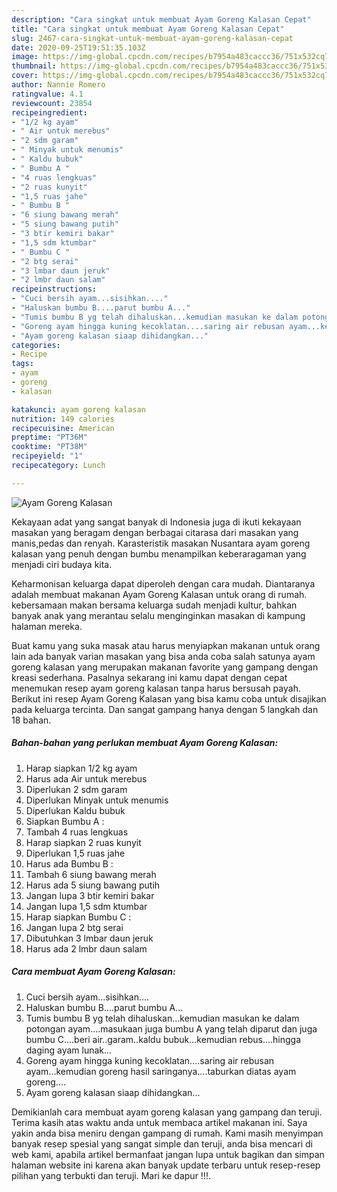 ```yaml
---
description: "Cara singkat untuk membuat Ayam Goreng Kalasan Cepat"
title: "Cara singkat untuk membuat Ayam Goreng Kalasan Cepat"
slug: 2467-cara-singkat-untuk-membuat-ayam-goreng-kalasan-cepat
date: 2020-09-25T19:51:35.103Z
image: https://img-global.cpcdn.com/recipes/b7954a483caccc36/751x532cq70/ayam-goreng-kalasan-foto-resep-utama.jpg
thumbnail: https://img-global.cpcdn.com/recipes/b7954a483caccc36/751x532cq70/ayam-goreng-kalasan-foto-resep-utama.jpg
cover: https://img-global.cpcdn.com/recipes/b7954a483caccc36/751x532cq70/ayam-goreng-kalasan-foto-resep-utama.jpg
author: Nannie Romero
ratingvalue: 4.1
reviewcount: 23854
recipeingredient:
- "1/2 kg ayam"
- " Air untuk merebus"
- "2 sdm garam"
- " Minyak untuk menumis"
- " Kaldu bubuk"
- " Bumbu A "
- "4 ruas lengkuas"
- "2 ruas kunyit"
- "1,5 ruas jahe"
- " Bumbu B "
- "6 siung bawang merah"
- "5 siung bawang putih"
- "3 btir kemiri bakar"
- "1,5 sdm ktumbar"
- " Bumbu C "
- "2 btg serai"
- "3 lmbar daun jeruk"
- "2 lmbr daun salam"
recipeinstructions:
- "Cuci bersih ayam...sisihkan...."
- "Haluskan bumbu B....parut bumbu A..."
- "Tumis bumbu B yg telah dihaluskan...kemudian masukan ke dalam potongan ayam....masukaan juga bumbu A yang telah diparut dan juga bumbu C....beri air..garam..kaldu bubuk...kemudian rebus....hingga daging ayam lunak..."
- "Goreng ayam hingga kuning kecoklatan....saring air rebusan ayam...kemudian goreng hasil saringanya....taburkan diatas ayam goreng...."
- "Ayam goreng kalasan siaap dihidangkan..."
categories:
- Recipe
tags:
- ayam
- goreng
- kalasan

katakunci: ayam goreng kalasan 
nutrition: 149 calories
recipecuisine: American
preptime: "PT36M"
cooktime: "PT38M"
recipeyield: "1"
recipecategory: Lunch

---
```



![Ayam Goreng Kalasan](https://img-global.cpcdn.com/recipes/b7954a483caccc36/751x532cq70/ayam-goreng-kalasan-foto-resep-utama.jpg)

Kekayaan adat yang sangat banyak di Indonesia juga di ikuti kekayaan masakan yang beragam dengan berbagai citarasa dari masakan yang manis,pedas dan renyah. Karasteristik masakan Nusantara ayam goreng kalasan yang penuh dengan bumbu menampilkan keberaragaman yang menjadi ciri budaya kita.




Keharmonisan keluarga dapat diperoleh dengan cara mudah. Diantaranya adalah membuat makanan Ayam Goreng Kalasan untuk orang di rumah. kebersamaan makan bersama keluarga sudah menjadi kultur, bahkan banyak anak yang merantau selalu menginginkan masakan di kampung halaman mereka.

Buat kamu yang suka masak atau harus menyiapkan makanan untuk orang lain ada banyak varian masakan yang bisa anda coba salah satunya ayam goreng kalasan yang merupakan makanan favorite yang gampang dengan kreasi sederhana. Pasalnya sekarang ini kamu dapat dengan cepat menemukan resep ayam goreng kalasan tanpa harus bersusah payah.
Berikut ini resep Ayam Goreng Kalasan yang bisa kamu coba untuk disajikan pada keluarga tercinta. Dan sangat gampang hanya dengan 5 langkah dan 18 bahan.


<!--inarticleads1-->

##### Bahan-bahan yang perlukan membuat Ayam Goreng Kalasan:

1. Harap siapkan 1/2 kg ayam
1. Harus ada  Air untuk merebus
1. Diperlukan 2 sdm garam
1. Diperlukan  Minyak untuk menumis
1. Diperlukan  Kaldu bubuk
1. Siapkan  Bumbu A :
1. Tambah 4 ruas lengkuas
1. Harap siapkan 2 ruas kunyit
1. Diperlukan 1,5 ruas jahe
1. Harus ada  Bumbu B :
1. Tambah 6 siung bawang merah
1. Harus ada 5 siung bawang putih
1. Jangan lupa 3 btir kemiri bakar
1. Jangan lupa 1,5 sdm ktumbar
1. Harap siapkan  Bumbu C :
1. Jangan lupa 2 btg serai
1. Dibutuhkan 3 lmbar daun jeruk
1. Harus ada 2 lmbr daun salam




<!--inarticleads2-->

##### Cara membuat  Ayam Goreng Kalasan:

1. Cuci bersih ayam...sisihkan....
1. Haluskan bumbu B....parut bumbu A...
1. Tumis bumbu B yg telah dihaluskan...kemudian masukan ke dalam potongan ayam....masukaan juga bumbu A yang telah diparut dan juga bumbu C....beri air..garam..kaldu bubuk...kemudian rebus....hingga daging ayam lunak...
1. Goreng ayam hingga kuning kecoklatan....saring air rebusan ayam...kemudian goreng hasil saringanya....taburkan diatas ayam goreng....
1. Ayam goreng kalasan siaap dihidangkan...




Demikianlah cara membuat ayam goreng kalasan yang gampang dan teruji. Terima kasih atas waktu anda untuk membaca artikel makanan ini. Saya yakin anda bisa meniru dengan gampang di rumah. Kami masih menyimpan banyak resep spesial yang sangat simple dan teruji, anda bisa mencari di web kami, apabila artikel bermanfaat jangan lupa untuk bagikan dan simpan halaman website ini karena akan banyak update terbaru untuk resep-resep pilihan yang terbukti dan teruji. Mari ke dapur !!!. 
